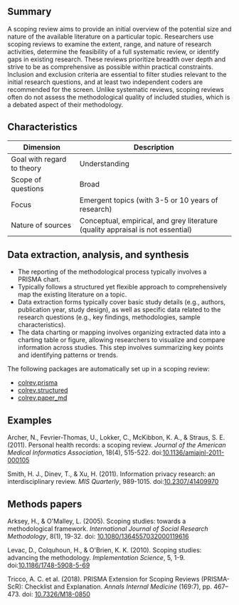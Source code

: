 ## Summary

A scoping review aims to provide an initial overview of the potential size and nature of the available literature on a particular topic. Researchers use scoping reviews to examine the extent, range, and nature of research activities, determine the feasibility of a full systematic review, or identify gaps in existing research. These reviews prioritize breadth over depth and strive to be as comprehensive as possible within practical constraints. Inclusion and exclusion criteria are essential to filter studies relevant to the initial research questions, and at least two independent coders are recommended for the screen. Unlike systematic reviews, scoping reviews often do not assess the methodological quality of included studies, which is a debated aspect of their methodology.

## Characteristics

| Dimension                  | Description                                                                                   |
|----------------------------|-----------------------------------------------------------------------------------------------|
| Goal with regard to theory | Understanding                                                                                 |
| Scope of questions         | Broad                                                                                         |
| Focus                      | Emergent topics (with 3-5 or 10 years of research)                                             |
| Nature of sources          | Conceptual, empirical, and grey literature (quality appraisal is not essential)                |

## Data extraction, analysis, and synthesis

- The reporting of the methodological process typically involves a PRISMA chart.
- Typically follows a structured yet flexible approach to comprehensively map the existing literature on a topic.
- Data extraction forms typically cover basic study details (e.g., authors, publication year, study design), as well as specific data related to the research questions (e.g., key findings, methodologies, sample characteristics).
- The data charting or mapping involves organizing extracted data into a charting table or figure, allowing researchers to visualize and compare information across studies. This step involves summarizing key points and identifying patterns or trends.

The following packages are automatically set up in a scoping review:

- [colrev.prisma](colrev.prisma.html)
- [colrev.structured](colrev.structured.html)
- [colrev.paper_md](colrev.paper_md.html)

## Examples

Archer, N., Fevrier-Thomas, U., Lokker, C., McKibbon, K. A., & Straus, S. E. (2011). Personal health records: a scoping review. *Journal of the American Medical Informatics Association*, 18(4), 515-522. doi:[10.1136/amiajnl-2011-000105](https://doi.org/10.1136/amiajnl-2011-000105)

Smith, H. J., Dinev, T., & Xu, H. (2011). Information privacy research: an interdisciplinary review. *MIS Quarterly*, 989-1015. doi:[10.2307/41409970](https://doi.org/10.2307/41409970)

## Methods papers

Arksey, H., & O'Malley, L. (2005). Scoping studies: towards a methodological framework. *International Journal of Social Research Methodology*, 8(1), 19-32. doi: [10.1080/1364557032000119616](https://doi.org/10.1080/1364557032000119616)

Levac, D., Colquhoun, H., & O'Brien, K. K. (2010). Scoping studies: advancing the methodology. *Implementation Science*, 5, 1-9. doi:[10.1186/1748-5908-5-69](https://doi.org/10.1186/1748-5908-5-69)

Tricco, A. C. et al. (2018). PRISMA Extension for Scoping Reviews (PRISMA-ScR): Checklist and Explanation. *Annals Internal Medicine* (169:7), pp. 467–473. doi: [10.7326/M18-0850](https://doi.org/10.7326/M18-0850)
